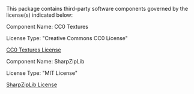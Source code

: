 This package contains third-party software components governed by the license(s) indicated below:

Component Name: CC0 Textures

License Type: "Creative Commons CC0 License"

[CC0 Textures License](https://help.cc0textures.com/doku.php?id=website:license)

Component Name: SharpZipLib

License Type: "MIT License"

[SharpZipLib License](https://github.com/icsharpcode/SharpZipLib/blob/master/LICENSE.txt)
